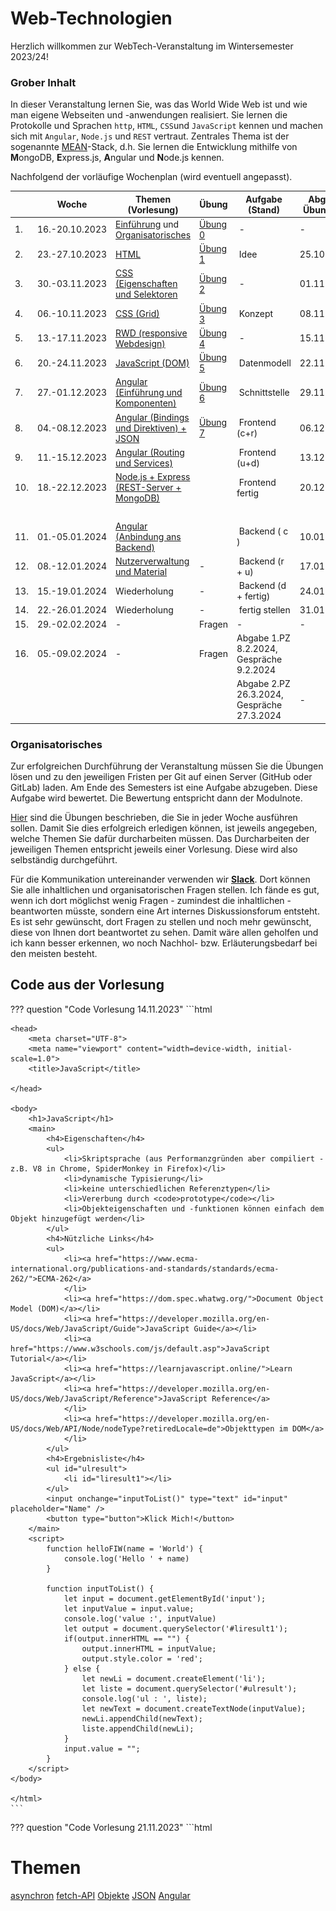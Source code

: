 # Web-Technologien

Herzlich willkommen zur WebTech-Veranstaltung im Wintersemester 2023/24! 

### Grober Inhalt

In dieser Veranstaltung lernen Sie, was das World Wide Web ist und wie man eigene Webseiten und -anwendungen realisiert. Sie lernen die Protokolle und Sprachen ``http``, ``HTML``, ``CSS``und ``JavaScript`` kennen und machen sich mit ``Angular``, ``Node.js`` und ``REST`` vertraut. Zentrales Thema ist der sogenannte [MEAN](https://www.ibm.com/cloud/learn/mean-stack-explained)-Stack, d.h. Sie lernen die Entwicklung mithilfe von <b>M</b>ongoDB, <b>E</b>xpress.js, <b>A</b>ngular und <b>N</b>ode.js kennen.

Nachfolgend der vorläufige Wochenplan (wird eventuell angepasst). 

| | Woche | Themen (Vorlesung) | Übung | Aufgabe (Stand) | Abgabe Übung bis | 
|-|-------|--------------------|-------|-----------------|------------------|
| 1. | 16.-20.10.2023 | [Einführung](./einfuehrung/#webtechnologien-einfuhrung) und [Organisatorisches](./#organisatorisches) | [Übung 0](./uebungen/#ubung-0) | - | - | 
| 2. | 23.-27.10.2023 | [HTML](./html/) | [Übung 1](./uebungen/#ubung-1) | Idee | 25.10.2022 | 
| 3. | 30.-03.11.2023 | [CSS (Eigenschaften und Selektoren](./css/#css) | [Übung 2](./uebungen/#ubung-2) | - | 01.11.2022 | 
| 4. | 06.-10.11.2023 | [CSS (Grid)](./css/#grid) | [Übung 3](./uebungen/#ubung-3) | Konzept | 08.11.2022 | 
| 5. | 13.-17.11.2023 | [RWD (responsive Webdesign)](./rwd/#responsive-web-design) | [Übung 4](./uebungen/#ubung-4) | - | 15.11.2022 | 
| 6. | 20.-24.11.2023 | [JavaScript (DOM)](./javascript/#javascript) | [Übung 5](./uebungen/#ubung-5) | Datenmodell | 22.11.2022 | 
| 7. | 27.-01.12.2023 | [Angular (Einführung und Komponenten)](./angular/#angular) | [Übung 6](./uebungen/#ubung-6) | Schnittstelle | 29.11.2022 | 
| 8. | 04.-08.12.2023 | [Angular (Bindings und Direktiven) + JSON](./angular2/#json-und-direktiven) | [Übung 7](./uebungen/#ubung-7) | Frontend (c+r)| 06.12.2022 | 
| 9. | 11.-15.12.2023 | [Angular (Routing und Services)](./routing/#routing-und-services) |  | Frontend (u+d)| 13.12.2022 | 
| 10. | 18.-22.12.2023 | [Node.js + Express (REST-Server + MongoDB)](./backend/#rest-api-mongodb) |  | Frontend fertig | 20.12.2021 | 
| | | | | | | |
| 11. | 01.-05.01.2024 | [Angular (Anbindung ans Backend)](./fe-be-anbindung/#frontend-backend-anbindung) |  | Backend ( c ) | 10.01.2023 | 
| 12. | 08.-12.01.2024 | [Nutzerverwaltung und Material](./guards/#subject-observable-observer-und-guards) | - | Backend (r + u) | 17.01.2023 |
| 13. | 15.-19.01.2024 | Wiederholung  | - | Backend (d + fertig)| 24.01.2023 |
| 14. | 22.-26.01.2024 | Wiederholung | - | fertig stellen | 31.01.2023 |
| 15. | 29.-02.02.2024 | - | Fragen | - | - |
| 16. | 05.-09.02.2024 | - | Fragen | Abgabe 1.PZ 8.2.2024, Gespräche 9.2.2024  |
|  |  |  |  |Abgabe 2.PZ 26.3.2024, Gespräche 27.3.2024 | - |

### Organisatorisches 

Zur erfolgreichen Durchführung der Veranstaltung müssen Sie die Übungen lösen und zu den jeweiligen Fristen per Git auf einen Server (GitHub oder GitLab) laden. Am Ende des Semesters ist eine Aufgabe abzugeben. Diese Aufgabe wird bewertet. Die Bewertung entspricht dann der Modulnote. 

[Hier](./uebungen/#ubungen) sind die Übungen beschrieben, die Sie in jeder Woche ausführen sollen. Damit Sie dies erfolgreich erledigen können, ist jeweils angegeben, welche Themen Sie dafür durcharbeiten müssen. Das Durcharbeiten der jeweiligen Themen entspricht jeweils einer Vorlesung. Diese wird also selbständig durchgeführt. 

Für die Kommunikation untereinander verwenden wir [**Slack**](https://slack.com/intl/de-de/). Dort können Sie alle inhaltlichen und organisatorischen Fragen stellen. Ich fände es gut, wenn ich dort möglichst wenig Fragen - zumindest die inhaltlichen - beantworten müsste, sondern eine Art internes Diskussionsforum entsteht. Es ist sehr gewünscht, dort Fragen zu stellen und noch mehr gewünscht, diese von Ihnen dort beantwortet zu sehen. Damit wäre allen geholfen und ich kann besser erkennen, wo noch Nachhol- bzw. Erläuterungsbedarf bei den meisten besteht.  

## Code aus der Vorlesung

??? question "Code Vorlesung 14.11.2023"
	```html
	<!DOCTYPE html>
	<html lang="en">

	<head>
	    <meta charset="UTF-8">
	    <meta name="viewport" content="width=device-width, initial-scale=1.0">
	    <title>JavaScript</title>

	</head>

	<body>
	    <h1>JavaScript</h1>
	    <main>
	        <h4>Eigenschaften</h4>
	        <ul>
	            <li>Skriptsprache (aus Performanzgründen aber compiliert - z.B. V8 in Chrome, SpiderMonkey in Firefox)</li>
	            <li>dynamische Typisierung</li>
	            <li>keine unterschiedlichen Referenztypen</li>
	            <li>Vererbung durch <code>prototype</code></li>
	            <li>Objekteigenschaften und -funktionen können einfach dem Objekt hinzugefügt werden</li>
	        </ul>
	        <h4>Nützliche Links</h4>
	        <ul>
	            <li><a href="https://www.ecma-international.org/publications-and-standards/standards/ecma-262/">ECMA-262</a>
	            </li>
	            <li><a href="https://dom.spec.whatwg.org/">Document Object Model (DOM)</a></li>
	            <li><a href="https://developer.mozilla.org/en-US/docs/Web/JavaScript/Guide">JavaScript Guide</a></li>
	            <li><a href="https://www.w3schools.com/js/default.asp">JavaScript Tutorial</a></li>
	            <li><a href="https://learnjavascript.online/">Learn JavaScript</a></li>
	            <li><a href="https://developer.mozilla.org/en-US/docs/Web/JavaScript/Reference">JavaScript Reference</a>
	            </li>
	            <li><a href="https://developer.mozilla.org/en-US/docs/Web/API/Node/nodeType?retiredLocale=de">Objekttypen im DOM</a>
	            </li>
	        </ul>
	        <h4>Ergebnisliste</h4>
	        <ul id="ulresult">
	            <li id="liresult1"></li>
	        </ul>
	        <input onchange="inputToList()" type="text" id="input"  placeholder="Name" />
	        <button type="button">Klick Mich!</button>
	    </main>
	    <script>
	        function helloFIW(name = 'World') {
	            console.log('Hello ' + name)
	        }

	        function inputToList() {
	            let input = document.getElementById('input');
	            let inputValue = input.value;
	            console.log('value :', inputValue)
	            let output = document.querySelector('#liresult1');
	            if(output.innerHTML == "") {
	                output.innerHTML = inputValue;
	                output.style.color = 'red';
	            } else {
	                let newLi = document.createElement('li');
	                let liste = document.querySelector('#ulresult');
	                console.log('ul : ', liste);
	                let newText = document.createTextNode(inputValue);
	                newLi.appendChild(newText);
	                liste.appendChild(newLi);
	            }
	            input.value = "";
	        }
	    </script>
	</body>

	</html>
	```


??? question "Code Vorlesung 21.11.2023"
	```html
	<!DOCTYPE html>
	<html lang="en">
	<head>
	    <meta charset="UTF-8">
	    <meta name="viewport" content="width=device-width, initial-scale=1.0">
	    <link href="https://cdn.jsdelivr.net/npm/bootstrap@5.3.2/dist/css/bootstrap.min.css" rel="stylesheet"
	        integrity="sha384-T3c6CoIi6uLrA9TneNEoa7RxnatzjcDSCmG1MXxSR1GAsXEV/Dwwykc2MPK8M2HN" crossorigin="anonymous">
	    <title>Asynchron</title>
	</head>
	<body class="container">
	    <h1>Themen</h1>
	<div class="list-group">
	   <a class="list-group-item list-group-item-action" href="https://developer.mozilla.org/en-US/docs/Learn/JavaScript/Asynchronous/Introducing">asynchron</a>
	    <a class="list-group-item list-group-item-action" href="https://developer.mozilla.org/en-US/docs/Web/API/Fetch_API/Using_Fetch">fetch-API</a>
	    <a class="list-group-item list-group-item-action" href="https://developer.mozilla.org/en-US/docs/Learn/JavaScript/Objects/Basics">Objekte</a>
	    <a class="list-group-item list-group-item-action" href="https://www.json.org/json-de.html">JSON</a>
	    <a class="list-group-item list-group-item-action" href="https://angular.io/">Angular</a>
	</div>
	<script>
	    function asyncBehaviour() {

	        let a = 1;
	        let b = 1;

	        setTimeout(  () => {
	            console.log('timeout a = ', a)
	        }, 100)

	        fetch('https://jsonplaceholder.typicode.com/posts')
	        .then( response => {
	            console.log(response)
	            return response.json() // Rueckgabe des body unserer Response
	        })
	        .then ( body => {
	            console.log('body', body)
	            return body[0]
	        })
	        .then( obj0 => console.log(obj0))

	        console.log("a = ", a)
	        console.log("b = ", b)

	        a = 10;
	    }

	    let person = {
	        name: "Musterfrau",
	        vorname: "Maria",
	        adresse: {
	            strasse: "Wilhelminenhofstr.",
	            nummer: 75,
	            plz: 12459,
	            stadt: "Berlin"
	        },
	        getName: () => `${person.vorname} ${person.name}` 
	    }

	    person.alter = 42

	    console.log('person', person)
	    console.log('name', person.name)
	    console.log('strasse', person.adresse?.strasse)
	    console.log('name + vorname', person.getName())

	    let personJSON = JSON.stringify(person)
	    console.log(personJSON)
	    let personObj = JSON.parse(personJSON)
	    console.log(personObj)

	    asyncBehaviour();
	</script>
	</body>
	</html>
	```


??? question "Code Vorlesung 28.11.2023"
	Angulat-Projekt `first` - siehe [hier](https://github.com/jfreiheit/WT23)


??? question "Code Vorlesung 05.12.2023"
	=== "shared/my.service.ts"
	```js
	import { Injectable } from '@angular/core';
	import { Member } from './member';

	@Injectable({
	  providedIn: 'root'
	})
	export class MyService {

	  async getAllMembers(): Promise<Member[]> {
	    let response = await fetch('../../assets/members.json')
	    let membersArray = response.json();
	    return membersArray;
	  }
	}
	```

	=== "shard/member.ts"
	```js
	export interface Member {
	  firstname: string;
	  lastname: string;
	  email: string;
	  ipaddress: string;
	}
	```

	=== "table.component.ts"
	```js
	import { Component, OnInit, inject } from '@angular/core';
	import { CommonModule } from '@angular/common';
	import { MyService } from '../shared/my.service';
	import { Member } from '../shared/member';
	import { FormControl, ReactiveFormsModule } from '@angular/forms';

	@Component({
	  selector: 'app-table',
	  standalone: true,
	  imports: [CommonModule, ReactiveFormsModule],
	  templateUrl: './table.component.html',
	  styleUrl: './table.component.css'
	})
	export class TableComponent implements OnInit{

	  members: Member[] = [];
	  filterMem: Member[] = [];
	  search = new FormControl('');
	  private myservice = inject(MyService);


	  async ngOnInit(): Promise<void> {
	    this.members = await this.myservice.getAllMembers();
	    this.filterMem = this.members;
	    console.log('members', this.filterMem)
	  }

	  filterMembers(): void{
	    let searchstring = this.search.value ? this.search.value : "";
	    console.log(searchstring)
	    this.filterMem = this.members.filter( (member) =>
	      member.firstname.toLowerCase().includes(searchstring) );
	    console.log(this.filterMem)
	  }
	}
	```

	=== "table.component.html"
	```html
	<h1>Alle Teilnehmerinnen</h1>
	<input type="text" placeholder="Filtern" [formControl]="search" (input)="filterMembers()"/>
	<table>
	  <thead>
	    <tr>
	      <th>Nr</th>
	      <th>Vorname</th>
	      <th>Nachname</th>
	      <th>E-Mail</th>
	      <th>IP-Adresse</th>
	    </tr>
	  </thead>
	  <tbody>
	    <tr *ngFor="let member of filterMem; let i = index;">
	      <td>{{ i }}</td>
	      <td>{{ member.firstname }}</td>
	      <td>{{ member.lastname }}</td>
	      <td>{{ member.email }}</td>
	      <td>{{ member.ipaddress }}</td>
	    </tr>
	  </tbody>
	</table>
	```

??? hint "Video aus Vorlesung 05.12.2023"
	<iframe src="https://mediathek.htw-berlin.de/media/embed?key=bb3c140407d5a0b09e4379af729c3c01&width=720&height=405&autoplay=false&controls=true&autolightsoff=false&loop=false&chapters=false&playlist=false&related=false&responsive=false&t=0&loadonclick=true&thumb=true" data-src="https://mediathek.htw-berlin.de/media/embed?key=bb3c140407d5a0b09e4379af729c3c01&width=720&height=405&autoplay=false&controls=true&autolightsoff=false&loop=false&chapters=false&playlist=false&related=false&responsive=false&t=0&loadonclick=true" class="" width="720" height="405" title="10_Services" frameborder="0" allowfullscreen="allowfullscreen" allowtransparency="true" scrolling="no" aria-label="media embed code" style=""></iframe>



??? question "Code Vorlesung 12.12.2023"
	=== "server.js"
		```js
		const express = require('express');
		const cors = require('cors');
		require('dotenv').config();
		const routes = require('./routes');
		const init = require('./initdb')

		const app = express();
		const PORT = 4000;

		app.use(express.json());
		app.use(cors());
		app.use('/init', init)
		app.use('/', routes);

		app.listen(PORT, (error) => {
		    if(error) {
		        console.log('error! ', error)
		    } else {
		        console.log(`server running on port ${PORT} ...`)
		    }
		})
		```

	=== "routes.js"
		```js
		const express = require('express');
		const client = require('./db')
		const router = express.Router();

		// CRUD

		// get all members
		router.get('/members', async(req, res) => {
		    const query = `SELECT * FROM public.members `;

		    try {
		        const result = await client.query(query)
		        console.log(result)
		        res.send(result.rows);
		    } catch (err) {
		        console.log('error - select' , err.stack)
		    }
		});

		module.exports = router;
		```

	=== "db.js"
		```js
		const pg = require('pg')
		require('dotenv').config();

		const client = new pg.Client({
		    user: process.env.PGUSER,
		    host: process.env.PGHOST,
		    database: process.env.PGDATABASE,
		    password: process.env.PGPASSWORD,
		    port: process.env.PGPORT
		})

		client.connect( (err) => {
		    if(err) {
		        console.log('database NOT connected', err)
		    } else {
		        console.log('database connected ...')
		    }
		})

		module.exports = client;	/* hier fehlte ein s hinter export im Video */
		```

	=== "initdb.js"
		```js
		const express = require('express');
		const client = require('./db');
		const initdb = express.Router();
		const format = require('pg-format');


		initdb.get('/', async(req, res) => {

		    // Anlegen der Tabelle members
		    let query = `
		            DROP TABLE IF EXISTS members;
		            CREATE TABLE members(id serial PRIMARY KEY, firstname VARCHAR(50), lastname VARCHAR(50), email VARCHAR(50));
		            `;

		    try {
		        await client.query(query)
		        console.log("Table created successfully ...")
		    } catch (err) {
		        console.log(err)
		    }

		    // Befüllen der Tabelle members mit 50 Einträgen
		    const values = [
		        ["Catherine", "Williams", "cwilliamsl@360.cn"],
		        ["Adam", "Anderson", "aanderson8@google.fr"],
		        ["Susan", "Andrews", "sandrewsn@google.co.jp"],
		        ["Catherine", "Andrews", "candrewsp@noaa.gov"],
		        ["Alan", "Bradley", "abradley1c@globo.com"],
		        ["Anne", "Brooks", "abrooks16@bravesites.com"],
		        ["Russell", "Brown", "rbrownq@nifty.com"],
		        ["Ryan", "Burton", "rburton18@foxnews.com"],
		        ["Roy", "Campbell", "rcampbell1@geocities.com"],
		        ["Russell", "Campbell", "rcampbell17@eventbrite.com"],
		        ["Bonnie", "Coleman", "bcoleman11@fc2.com"],
		        ["Ernest", "Coleman", "ecoleman15@businessweek.com"],
		        ["Richard", "Cruz", "rcruz7@unc.edu"],
		        ["Sean", "Cruz", "scruz10@answers.com"],
		        ["Rebecca", "Cunningham", "rcunninghamd@mac.com"],
		        ["Margaret", "Evans", "mevansh@pcworld.com"],
		        ["Jeffrey", "Ford", "jford14@cnet.com"],
		        ["Andrea", "Gardner", "agardnerv@woothemes.com"],
		        ["Deborah", "George", "dgeorge6@furl.net"],
		        ["Sean", "Gibson", "sgibsony@alexa.com"],
		        ["Virginia", "Graham", "vgrahamk@aol.com"],
		        ["Steven", "Hamilton", "shamiltonu@state.tx.us"],
		        ["Virginia", "Hawkins", "vhawkinsf@ehow.com"],
		        ["Edward", "Hicks", "ehicksc@pcworld.com"],
		        ["Mark", "Johnson", "mjohnsonj@hostgator.com"],
		        ["Ruth", "Jordan", "rjordan1a@smugmug.com"],
		        ["Antonio", "Kim", "akim4@odnoklassniki.ru"],
		        ["Jennifer", "Marshall", "jmarshallt@gnu.org"],
		        ["Eric", "Matthews", "ematthews5@independent.co.uk"],
		        ["Raymond", "Mcdonald", "rmcdonald2@ihg.com"],
		        ["Eric", "Miller", "emillere@creativecommons.org"],
		        ["Jonathan", "Morales", "jmoralesa@ovh.net"],
		        ["Marie", "Morgan", "mmorganb@cloudflare.com"],
		        ["Amanda", "Nelson", "anelson13@indiatimes.com"],
		        ["Lisa", "Olson", "lolsonr@telegraph.co.uk"],
		        ["Alice", "Ortiz", "aortizw@histats.com"],
		        ["Peter", "Phillips", "pphillipss@1688.com"],
		        ["Matthew", "Porter", "mporter9@europa.eu"],
		        ["Tammy", "Ray", "trayx@weather.com"],
		        ["Mark", "Richardson", "mrichardson1d@ihg.com"],
		        ["Joan", "Roberts", "jroberts12@alibaba.com"],
		        ["Kathleen", "Rose", "kroseg@pinterest.com"],
		        ["Steve", "Sanders", "ssanders1b@wikispaces.com"],
		        ["Shirley", "Scott", "sscottm@macromedia.com"],
		        ["Lillian", "Stephens", "lstephens19@hugedomains.com"],
		        ["Nicole", "Thompson", "nthompson3@admin.ch"],
		        ["Marie", "Thompson", "mthompsonz@yelp.com"],
		        ["Alan", "Vasquez", "avasquezo@miibeian.gov.cn"],
		        ["Mildred", "Watkins", "mwatkins0@miibeian.gov.cn"],
		        ["Eugene", "Williams", "ewilliamsi@deliciousdays.com"]
		    ];
		    const paramquery = format('INSERT INTO members(firstname, lastname, email) VALUES %L RETURNING *', values);


		    try {
		        const result = await client.query(paramquery)
		        console.log("50 members inserted ...")
		        res.status(200)
		        res.send(result.rows)
		    } catch (err) {
		        console.log(err)
		    }

		});


		module.exports = initdb;
		```

	=== ".env (Anpassen!)"
		```
		PGUSER=ihr_username
		PGHOST=psql.f4.htw-berlin.de
		PGPASSWORD=ihr_passwort
		PGDATABASE=ihre_datenbank
		PGPORT=5432
		```

	=== "package,json"
		```
		{
		  "name": "backend1",
		  "version": "1.0.0",
		  "description": "Backend mit PostgreSQL",
		  "main": "server.js",
		  "scripts": {
		    "start": "nodemon server.js",
		    "test": "echo \"Error: no test specified\" && exit 1"
		  },
		  "author": "",
		  "license": "ISC",
		  "dependencies": {
		    "cors": "^2.8.5",
		    "dotenv": "^16.3.1",
		    "express": "^4.18.2",
		    "nodemon": "^3.0.2",
		    "pg": "^8.11.3",
		    "pg-format": "^1.0.4"
		  }
		}

		```


??? hint "Video aus Vorlesung 12.12.2023"
	<iframe src="https://mediathek.htw-berlin.de/media/embed?key=1622721f44d0a01a63ceaff2514405e7&width=720&height=405&autoplay=false&controls=true&autolightsoff=false&loop=false&chapters=false&playlist=false&related=false&responsive=false&t=0&loadonclick=true&thumb=true" data-src="https://mediathek.htw-berlin.de/media/embed?key=1622721f44d0a01a63ceaff2514405e7&width=720&height=405&autoplay=false&controls=true&autolightsoff=false&loop=false&chapters=false&playlist=false&related=false&responsive=false&t=0&loadonclick=true" class="" width="720" height="405" title="11_backend_postgresql" frameborder="0" allowfullscreen="allowfullscreen" allowtransparency="true" scrolling="no" aria-label="media embed code" style=""></iframe>


??? hint "Video aus Vorlesung 19.12.2023"
	<iframe src="https://mediathek.htw-berlin.de/media/embed?key=4d3b91dff946a0efb441c10c1e1ede53&width=720&height=405&autoplay=false&controls=true&autolightsoff=false&loop=false&chapters=false&playlist=false&related=false&responsive=false&t=0&loadonclick=true&thumb=true" data-src="https://mediathek.htw-berlin.de/media/embed?key=4d3b91dff946a0efb441c10c1e1ede53&width=720&height=405&autoplay=false&controls=true&autolightsoff=false&loop=false&chapters=false&playlist=false&related=false&responsive=false&t=0&loadonclick=true" class="" width="720" height="405" title="Webtech_Backend2" frameborder="0" allowfullscreen="allowfullscreen" allowtransparency="true" scrolling="no" aria-label="media embed code" style=""></iframe>



??? question "Code Vorlesung 2.1.2024"
	=== "register.component.html"
		```html
		<div class="container">
		  <h1 class="mt-5">Registrierung</h1>

		    <div class="mb-3 row">
		      <label for="idUsername" class="col-sm-2 col-form-label">Username</label>
		      <div class="col-sm-10">
		        <input type="text" class="form-control" id="idUsername" placeholder="username" [formControl]="usernameFC" [class]="usernameFC.valid ? 'is-valid' : 'is-invalid'">
		      </div>

		    </div>

		    <div class="mb-3 row">
		      <label for="staticEmail" class="col-sm-2 col-form-label">Email</label>
		      <div class="col-sm-10">
		        <input type="email" class="form-control" id="staticEmail" placeholder="email@example.com" [formControl]="emailFC" [class]="emailFC.valid ? 'is-valid' : 'is-invalid'">
		      </div>
		    </div>

		    <div class="mb-3 row">
		      <label for="inputPassword" class="col-sm-2 col-form-label">Password</label>
		      <div class="col-sm-10">
		        <input type="password" class="form-control" id="inputPassword" [formControl]="passwordFC" [class]="passwordFC.valid ? 'is-valid' : 'is-invalid'">
		      </div>
		    </div>

		    <div class="mb-3 row">
		    <label for="roleID" class="col-sm-2 col-form-label">Role</label>
		    <div class="col-sm-10">
		    <select class="form-select" id="roleID" [formControl]="roleFC" [class]="roleFC.valid ? 'is-valid' : 'is-invalid'">
		      <option value="admin">Admin</option>
		      <option value="user">User</option>
		      <option value="reader">Reader</option>
		    </select>
		    </div>
		    </div>

		    <div class="mb-3 row">
		      <button type="button" class="offset-2 col-10 btn btn-success" (click)="register()">Register</button>
		    </div>
		</div>
		```

	=== "register.component.ts"
		```js
		import { Component } from '@angular/core';
		import { FormControl, ReactiveFormsModule, Validators } from '@angular/forms';

		@Component({
		  selector: 'app-register',
		  standalone: true,
		  imports: [ReactiveFormsModule],
		  templateUrl: './register.component.html',
		  styleUrl: './register.component.css'
		})
		export class RegisterComponent {
		  usernameFC = new FormControl('', Validators.required);
		  passwordFC = new FormControl('', Validators.required);
		  emailFC = new FormControl('', [Validators.required, Validators.email]);
		  roleFC = new FormControl('', Validators.required);

		  register() {
		    console.log('button geklickt')

		    if(this.usernameFC.valid) {
		      console.log('valid')
		    }
		    else {
		      console.log('invalid');
		      if(this.usernameFC.errors?.['required']) console.log('username required')
		    }
		    let usernameValue = this.usernameFC.value;
		    let passwordValue = this.passwordFC.value;
		    let emailValue = this.emailFC.value;
		    let roleValue = this.roleFC.value;

		    let user = {
		      username: usernameValue,
		      password: passwordValue,
		      email: emailValue,
		      role: roleValue
		    }

		    console.log('user : ', user)
		  }
		}
		```


??? hint "Video aus Vorlesung 2.1.2024"
	<iframe src="https://mediathek.htw-berlin.de/media/embed?key=361e14872bb0d3da49435d2bcb6d77d1&width=720&height=405&autoplay=false&controls=true&autolightsoff=false&loop=false&chapters=false&playlist=false&related=false&responsive=false&t=0&loadonclick=true&thumb=true" data-src="https://mediathek.htw-berlin.de/media/embed?key=361e14872bb0d3da49435d2bcb6d77d1&width=720&height=405&autoplay=false&controls=true&autolightsoff=false&loop=false&chapters=false&playlist=false&related=false&responsive=false&t=0&loadonclick=true" class="" width="720" height="405" title="Webtech_Formulare" frameborder="0" allowfullscreen="allowfullscreen" allowtransparency="true" scrolling="no" aria-label="media embed code" style=""></iframe>


	
## Semesteraufgabe

Am Ende des Kurses geben Sie eine Webanwendung ab. Diese wird bewertet und bildet die Modulnote für "WebTech" (es gibt also keine Klausur o.ä.). Überlegen Sie sich früh, was Sie implementieren wollen. Ihrer Kreativität sind keine Grenzen gesetzt. Es können 2 Studentinnen gemeinsam ein Projekt durchführen und abgeben. Sie erhalten dann (höchstwahrscheinlich) die gleiche Note. Es muss an den Commits erkennbar sein, welchen Anteil am Ergebnis jede der beiden Studentinnen hatte.

??? question "Mindestanforderungen"
	Folgende Anforderungen werden an Ihr Projekt gestellt:

	* das Frontend soll mit Angular entwickelt werden,
	* das Backend mit Node.js,
	* es soll eine Datenbank (MongoDB, kann aber auch MySQL oder PostgreSQL oder MariaDB - aber **nicht** Firebase) verwendet werden,
	* es soll CRUD implementiert sein, d.h. Sie benötigen 
	    * eine Komponente zur Erstellung und Speicherung eines Datenbankeintrages (<b>C</b>reate),
	    * eine Komponente zur Änderung eines Datenbankeintrages (<b>U</b>pdate),
	    * eine Komponente zur Anzeige *aller* Datenbankeinträge (<b>R</b>ead),
	    * eine Komponente zum Löschen eines Datenbankeintrages (<b>D</b>elete).
    * wenn Sie die Anwendung alleine umsetzen, dann genügen 3 der 4 CRUD-Funktionalitäten
    * wenn Sie die Anwendung zu zweit entwickeln, dann
    	* sollen alle 4 CRUD-Funktionalitäten umgesetzt werden und
    	* Login (Username + Passwort) und
    	* ich schaue mir die Commit-Hiostorie im Git genauer an, um sicherzugehen, dass beide Studentinnen gleich viel an der Anwendung mitentwickelt haben

	Datenbankeinträge können Bücher, CDs, ToDos, Einkaufslisten, Vorlesungen, Kühlschrankinhalte usw. sein - wie gesagt, Ihrer Kreativität sind keine Grenzen gesetzt. 

	Die Anwendung soll in einem Git-Dienst (GitHub, GitLab, ...) verfügbar sein. 

	Verwenden Sie ein CSS-Framework, wie z.B. Materialize, Bootstrap o.ä.! Ihre Anwendung soll "modern" aussehen und responsive sein. 

	Erstellen Sie eine **informative (ausführliche) README**-Datei (`README.md`). Diese Datei sollte beinhalten:

	 - Eine Beschreibung Ihrer Anwendung. Am besten mit Screenshots, so dass sie Ihren Kommilitoninnen aus den nächsten Jahren hilft, ein Verständnis dafür zu entwickeln, was mögliche Semesteraufgaben sein können.
	 - Eine Anleitung zur Installation Ihrer Anwendung. 

	Super wäre es, wenn Sie die Datenbank, die Sie verwenden, per Skript vorausfüllen, d.h. es wäre schön, wenn zum Testen der Anwendung nur das Frontend und das Backend gestartet werden müssten und alles andere automatisch passieren würde. Super wäre es auch, wenn Sie Ihre Anwendung deployen würden. 
	
	Nach Abgabe vereinbaren wir ein Online-Meeting, in dem Sie mir Ihre Anwendung nochmal zeigen können und ich Ihnen Fragen zu Ihrem Code stellen werde. Ist keine Prüfung, sondern eher ein fachliches Gespräch. 

## Abgabe- und Gesprächstermine

Die Lösung für die Semesteraufgabe pushen Sie in Ihr Respository. In einem Gespräch führen Sie die Lösung vor und wir unterhalten uns über Ihre Lösung. Dafür stehen verschiedene Termine zur Verfügung. 

- 1. Prüfungszeitraum: 13.2. Abgabe und 14.2. Gespräch
- 2. Püfungszeitraum: 26.3. Abgabe und 27.3. Gespräch

Bitte tragen Sie sich in [Moodle](https://moodle.htw-berlin.de/course/view.php?id=38845) in den von Ihnen gewünschten Gesprächstermin ein! Wenn Sie im 1.PZ abgeben, tragen Sie sich im LSF zum ersten PZ zur Prüfung ein, ansonsten im 2.PZ. 

### Einige Beispiele

#### Mieter- und Zahlungsinformationen verwalten

- ![projekte](./files/224_projekte1.png)
- ![projekte](./files/225_projekte1.png)
	

#### ToDo-Liste

- ![projekte](./files/226_projekte2.png)
- ![projekte](./files/227_projekte2.png)
- ![projekte](./files/228_projekte2.png)	

- ![projekte](./files/229_projekte2.png)
- ![projekte](./files/230_projekte2.png)


#### Dog-O-Mat

- ![projekte](./files/231_projekte3.png)


#### Reiseplaner

- ![projekte](./files/232_projekte3.png)
- ![projekte](./files/233_projekte3.png)


